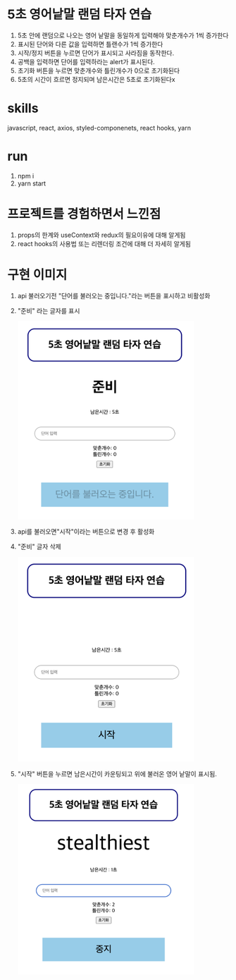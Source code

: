 # 5초 영어낱말 랜덤 타자 연습

1. 5초 안에 랜덤으로 나오는 영어 낱말을 동일하게 입력해야 맞춘개수가 1씩 증가한다
2. 표시된 단어와 다른 값을 입력하면 틀랜수가 1씩 증가한다
3. 시작/정지 버튼을 누르면 단어가 표시되고 사라짐을 동작한다.
4. 공백을 입력하면 단어를 입력하라는 alert가 표시된다.
5. 초기화 버튼을 누르면 맞춘개수와 틀린개수가 0으로 초기화된다
6. 5초의 시간이 흐르면 정지되며 남은시간은 5초로 초기화된다x

# skills

javascript, react, axios, styled-componenets, react hooks, yarn

# run

1. npm i
2. yarn start

# 프로젝트를 경험하면서 느낀점

1. props의 한계와 useContext와 redux의 필요이유에 대해 알게됨
2. react hooks의 사용법 또는 리렌더링 조건에 대해 더 자세히 알게됨

# 구현 이미지

1. api 불러오기전 "단어를 불러오는 중입니다."라는 버튼을 표시하고 비활성화
2. "준비" 라는 글자를 표시

   <img src="./images/apiReady.png" width="400px">

3. api를 불러오면"시작"이라는 버튼으로 변경 후 활성화
4. "준비" 글자 삭제

   <img src="./images/ready.png" width="400px">

5. "시작" 버튼을 누르면 남은시간이 카운팅되고 위에 불러온 영어 낱말이 표시됨.

   <img src="./images/start.png" width="400px">
